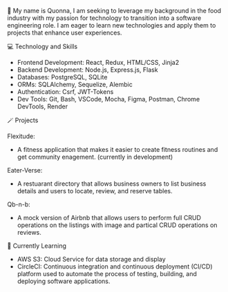 👋 My name is Quonna, I am seeking to leverage my background in the food industry with my  passion for technology to transition into a software engineering role. I am eager to learn new technologies and apply them to projects that enhance user experiences.

:computer: Technology and Skills
- Frontend Development: React, Redux, HTML/CSS, Jinja2
- Backend Development: Node.js, Express.js, Flask
- Databases: PostgreSQL, SQLite
- ORMs: SQLAlchemy, Sequelize, Alembic
- Authentication: Csrf,  JWT-Tokens
- Dev Tools: Git, Bash, VSCode, Mocha, Figma, Postman, Chrome DevTools, Render

🪄 Projects

 Flexitude:
 - A fitness application that makes it easier to create fitness routines and get community enagement. (currently in development)
  
 Eater-Verse:
- A restuarant directory that allows business owners to list business details and users to locate, review, and reserve tables.
  
 Qb-n-b:
 - A mock version of Airbnb that allows users to perform full CRUD operations on the listings with image and partical CRUD operations on reviews.

:seedling: Currently Learning
- AWS S3: Cloud Service for data storage and display
- CircleCI: Continuous integration and continuous deployment (CI/CD) platform used to automate the process of testing, building, and deploying software applications.



  
<!---
Quonnaq0711/Quonnaq0711 is a ✨ special ✨ repository because its `README.md` (this file) appears on your GitHub profile.
You can click the Preview link to take a look at your changes.
--->
